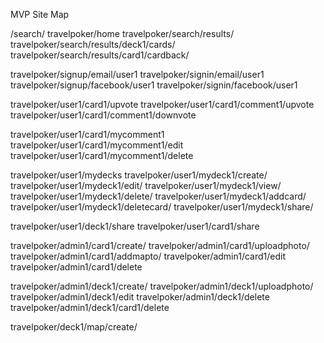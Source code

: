 MVP Site Map

/search/
travelpoker/home
travelpoker/search/results/
travelpoker/search/results/deck1/cards/
travelpoker/search/results/card1/cardback/

travelpoker/signup/email/user1
travelpoker/signin/email/user1
travelpoker/signup/facebook/user1
travelpoker/signin/facebook/user1

travelpoker/user1/card1/upvote
travelpoker/user1/card1/comment1/upvote
travelpoker/user1/card1/comment1/downvote

travelpoker/user1/card1/mycomment1
travelpoker/user1/card1/mycomment1/edit
travelpoker/user1/card1/mycomment1/delete

travelpoker/user1/mydecks
travelpoker/user1/mydeck1/create/
travelpoker/user1/mydeck1/edit/
travelpoker/user1/mydeck1/view/
travelpoker/user1/mydeck1/delete/
travelpoker/user1/mydeck1/addcard/
travelpoker/user1/mydeck1/deletecard/
travelpoker/user1/mydeck1/share/

travelpoker/user1/deck1/share
travelpoker/user1/card1/share

travelpoker/admin1/card1/create/
travelpoker/admin1/card1/uploadphoto/
travelpoker/admin1/card1/addmapto/
travelpoker/admin1/card1/edit
travelpoker/admin1/card1/delete

travelpoker/admin1/deck1/create/
travelpoker/admin1/deck1/uploadphoto/
travelpoker/admin1/deck1/edit
travelpoker/admin1/deck1/delete
travelpoker/admin1/deck1/card1/delete

travelpoker/deck1/map/create/


